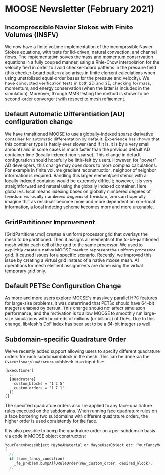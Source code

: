 # MOOSE Newsletter (February 2021)

## Incompressible Navier Stokes with Finite Volumes (INSFV)

We now have a finite volume implementation of the incomprssible Navier-Stokes
equations, with tests for lid-driven, natural convection, and channel
flows. The implementation solves the mass and momentum conservation equations
in a fully coupled manner, using a Rhie-Chow interpolation for the velocity
field in order to avoid checker-board patterns in the pressure field (this
checker-board pattern also arises
in finite element calculations when using unstablized equal-order bases for the
pressure and velocity). We have conducted verification tests in both 2D and 3D, checking for
mass, momentum, and energy conservation (when the latter is included in the
simulation). Moreover, through MMS testing the method is shown to be
second-order convergent with respect to mesh refinement.

## Default Automatic Differentiation (AD) configuration change

We have transitioned MOOSE to use a globally-indexed sparse derivative container
for automatic differentation by default. Experience has shown that this
container type is hardly ever slower (and if it is, it is by a very small
amount) and in some cases is much faster than the previous default AD container
time (locally indexed non-sparse). This change in default configuration should
hopefully be little-felt by users. However, for "power" AD developers, this
change may open doors to more complex calculations. For example in finite volume
gradient reconstruction, neighbor of neighbor information is required. Handling
this larger element/cell stencil with a locally indexed container would be
extremely difficult; however, it is very straightforward and natural using the
globally indexed container. Here global vs. local means indexing based on
globally numbered degrees of freedom vs. locally numbered degrees of freedom;
one can hopefully imagine that as residuals become more and more dependent on non-local
information, a local indexing scheme becomes more and more untenable.

## GridPartitioner Improvement

[GridPartitioner.md] creates a uniform processor grid that overlays the mesh to be partitioned.
Then it assigns all elements of the to-be-partitioned mesh within each cell of the grid
to the same processor. We used to explicitly create a native MOOSE mesh to represent
the uniform processor grid. It caused issues for a specific scenario.  Recently, we
improved this issue by creating a virtual grid instead of a native moose mesh.
All operations for mesh element assignments are done using the virtual temporary grid only.

## Default PETSc Configuration Change

As more and more users explore MOOSE's massively parallel HPC features for large-size problems,
it was determined that PETSc should have 64-bit integers enabled by default. This change should not affect 
simulation performance, and the motivation is to allow MOOSE to smoothly run large-size simulations with 
hundreds of millions (or billions) of DoFs. Due to this change, libMesh's DoF index has been set to be a 64-bit integer as well. 

## Subdomain-specific Quadrature Order

We've recently added support allowing users to specify different quadrature orders for each subdomain/block in the mesh.
This can be done via the `Executioner/Quadrature` subblock in an input file:

```
[Executioner]
  ...
  [Quadrature]
    custom_blocks = '1 2 5'
    custom_orders = '1 7 1'
  []
[]
```

The specified quadrature orders also are applied to any face-quadrature rules executed on the subdomains.
When running face quadrature rules on a face bordering two subdomains with different quadrature orders,
the higher order is used consistently for the face.

It is also possible to bump the quadrature order on a per-subdomain basis via code in MOOSE object constructors:

```c++
YourFancyMooseObject_MaybeAMaterial_or_MaybeUserObject_etc::YourFancyMooseObject_MaybeAMaterial_or_MaybeUserObject_etc(InputParameters & params)
{
  //...
  if (some_fancy_condition)
    _fe_problem.bumpAllQRuleOrder(new_custom_order, desired_block);
  //...
```
